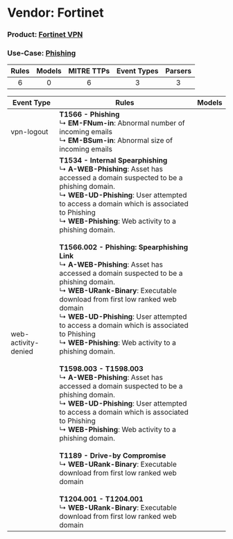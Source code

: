 Vendor: Fortinet
================
### Product: [Fortinet VPN](../ds_fortinet_fortinet_vpn.md)
### Use-Case: [Phishing](../../../../UseCases/uc_phishing.md)

| Rules | Models | MITRE TTPs | Event Types | Parsers |
|:-----:|:------:|:----------:|:-----------:|:-------:|
|   6   |   0    |     6      |      3      |    3    |

| Event Type          | Rules                                                                                                                                                                                                                                                                                                                                                                                                                                                                                                                                                                                                                                                                                                                                                                                                                                                                                                                                                                                                                                                                                                                                                                                                                                                    | Models |
| ------------------- | -------------------------------------------------------------------------------------------------------------------------------------------------------------------------------------------------------------------------------------------------------------------------------------------------------------------------------------------------------------------------------------------------------------------------------------------------------------------------------------------------------------------------------------------------------------------------------------------------------------------------------------------------------------------------------------------------------------------------------------------------------------------------------------------------------------------------------------------------------------------------------------------------------------------------------------------------------------------------------------------------------------------------------------------------------------------------------------------------------------------------------------------------------------------------------------------------------------------------------------------------------- | ------ |
| vpn-logout          | <b>T1566 - Phishing</b><br> ↳ <b>EM-FNum-in</b>: Abnormal number of incoming emails<br> ↳ <b>EM-BSum-in</b>: Abnormal size of incoming emails                                                                                                                                                                                                                                                                                                                                                                                                                                                                                                                                                                                                                                                                                                                                                                                                                                                                                                                                                                                                                                                                                                            |        |
| web-activity-denied | <b>T1534 - Internal Spearphishing</b><br> ↳ <b>A-WEB-Phishing</b>: Asset has accessed a domain suspected to be a phishing domain.<br> ↳ <b>WEB-UD-Phishing</b>: User attempted to access a domain which is associated to Phishing<br> ↳ <b>WEB-Phishing</b>: Web activity to a phishing domain.<br><br><b>T1566.002 - Phishing: Spearphishing Link</b><br> ↳ <b>A-WEB-Phishing</b>: Asset has accessed a domain suspected to be a phishing domain.<br> ↳ <b>WEB-URank-Binary</b>: Executable download from first low ranked web domain<br> ↳ <b>WEB-UD-Phishing</b>: User attempted to access a domain which is associated to Phishing<br> ↳ <b>WEB-Phishing</b>: Web activity to a phishing domain.<br><br><b>T1598.003 - T1598.003</b><br> ↳ <b>A-WEB-Phishing</b>: Asset has accessed a domain suspected to be a phishing domain.<br> ↳ <b>WEB-UD-Phishing</b>: User attempted to access a domain which is associated to Phishing<br> ↳ <b>WEB-Phishing</b>: Web activity to a phishing domain.<br><br><b>T1189 - Drive-by Compromise</b><br> ↳ <b>WEB-URank-Binary</b>: Executable download from first low ranked web domain<br><br><b>T1204.001 - T1204.001</b><br> ↳ <b>WEB-URank-Binary</b>: Executable download from first low ranked web domain |        |